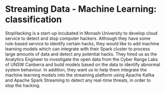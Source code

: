 # Streaming Data - Machine Learning: classification

StopHacking is a start-up incubated in Monash University to develop cloud service to detect and stop computer hackers. Although they have some rule-based service to identify certain hacks, they would like to add machine learning models which can integrate with their Spark cluster to process large amounts of data and detect any potential hacks. They hired us as the Analytics Engineer to investigate the open data from the Cyber Range Labs of UNSW Canberra and build models based on the data to identify abnormal system behaviour. In addition, they want us to help them integrate the machine learning models into the streaming platform using Apache Kafka and Apache Spark Streaming to detect any real-time threats, in order to stop the hacking.



